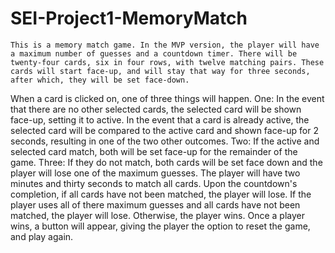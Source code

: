 # SEI-Project1-MemoryMatch

    This is a memory match game. In the MVP version, the player will have a maximum number of guesses and a countdown timer. There will be twenty-four cards, six in four rows, with twelve matching pairs. These cards will start face-up, and will stay that way for three seconds, after which, they will be set face-down. 
  When a card is clicked on, one of three things will happen. One: In the event that there are no other selected cards, the selected card will be shown face-up, setting it to active. In the event that a card is already active, the selected card will be compared to the active card and shown face-up for 2 seconds, resulting in one of the two other outcomes. Two: If the active and selected card match, both will be set face-up for the remainder of the game. Three: If they do not match, both cards will be set face down and the player will lose one of the maximum guesses. 
  The player will have two minutes and thirty seconds to match all cards. Upon the countdown's completion, if all cards have not been matched, the player will lose. If the player uses all of there maximum guesses and all cards have not been matched, the player will lose. Otherwise, the player wins. 
  Once a player wins, a button will appear, giving the player the option to reset the game, and play again.
